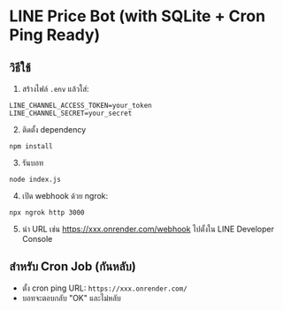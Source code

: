 # LINE Price Bot (with SQLite + Cron Ping Ready)

## วิธีใช้
1. สร้างไฟล์ `.env` แล้วใส่:
```
LINE_CHANNEL_ACCESS_TOKEN=your_token
LINE_CHANNEL_SECRET=your_secret
```

2. ติดตั้ง dependency
```
npm install
```

3. รันบอท
```
node index.js
```

4. เปิด webhook ด้วย ngrok:
```
npx ngrok http 3000
```

5. นำ URL เช่น https://xxx.onrender.com/webhook ไปตั้งใน LINE Developer Console

## สำหรับ Cron Job (กันหลับ)
- ตั้ง cron ping URL: `https://xxx.onrender.com/`
- บอทจะตอบกลับ "OK" และไม่หลับ
